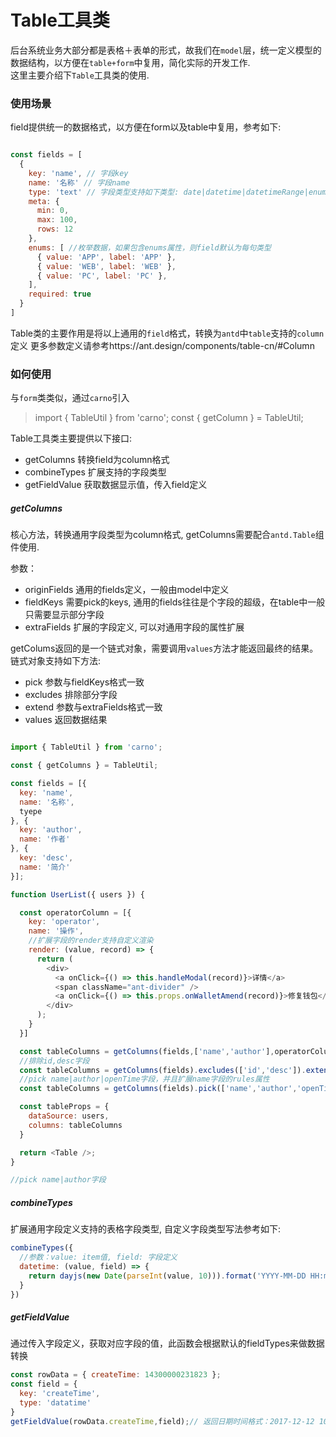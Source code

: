 # Table工具类

后台系统业务大部分都是表格＋表单的形式，故我们在`model`层，统一定义模型的数据结构，以方便在`table+form`中复用，简化实际的开发工作.  
这里主要介绍下`Table`工具类的使用.

### 使用场景
field提供统一的数据格式，以方便在form以及table中复用，参考如下:

``` javascript

const fields = [
  {
    key: 'name', // 字段key
    name: '名称' // 字段name
    type: 'text' // 字段类型支持如下类型: date|datetime|datetimeRange|enum|boolean|number|textarea|text
    meta: {
      min: 0,
      max: 100,
      rows: 12
    },
    enums: [ //枚举数据，如果包含enums属性，则field默认为每句类型
      { value: 'APP', label: 'APP' },
      { value: 'WEB', label: 'WEB' },
      { value: 'PC', label: 'PC' },
    ],
    required: true
  }
]

```

Table类的主要作用是将以上通用的`field`格式，转换为`antd`中`table`支持的`column`定义
更多参数定义请参考https://ant.design/components/table-cn/#Column

### 如何使用

与`form`类类似，通过`carno`引入

> import { TableUtil } from 'carno';
> const { getColumn } = TableUtil;

Table工具类主要提供以下接口:

- getColumns 转换field为column格式
- combineTypes 扩展支持的字段类型
- getFieldValue 获取数据显示值，传入field定义

##### getColumns
核心方法，转换通用字段类型为column格式, getColumns需要配合`antd.Table`组件使用.

参数：

- originFields 通用的fields定义，一般由model中定义
- fieldKeys 需要pick的keys, 通用的fields往往是个字段的超级，在table中一般只需要显示部分字段
- extraFields 扩展的字段定义, 可以对通用字段的属性扩展

getColums返回的是一个链式对象，需要调用`values`方法才能返回最终的结果。
链式对象支持如下方法:

- pick 参数与fieldKeys格式一致
- excludes 排除部分字段
- extend 参数与extraFields格式一致
- values 返回数据结果

```javascript 

import { TableUtil } from 'carno';

const { getColumns } = TableUtil;

const fields = [{
  key: 'name',
  name: '名称',
  tyepe
}, {
  key: 'author',
  name: '作者'
}, {
  key: 'desc',
  name: '简介'
}];

function UserList({ users }) {

  const operatorColumn = [{
    key: 'operator',
    name: '操作',
    //扩展字段的render支持自定义渲染
    render: (value, record) => {
      return (
        <div>
          <a onClick={() => this.handleModal(record)}>详情</a>
          <span className="ant-divider" />
          <a onClick={() => this.props.onWalletAmend(record)}>修复钱包</a>
        </div>
      );
    }
  }]

  const tableColumns = getColumns(fields,['name','author'],operatorColumn).values();
  //排除id,desc字段
  const tableColumns = getColumns(fields).excludes(['id','desc']).extend(operatorColumn).values();
  //pick name|author|openTime字段，并且扩展name字段的rules属性
  const tableColumns = getColumns(fields).pick(['name','author','openTime']).extend(operatorColumn).values();

  const tableProps = {
    dataSource: users,
    columns: tableColumns
  }

  return <Table />;
}

//pick name|author字段


```

##### combineTypes

扩展通用字段定义支持的表格字段类型, 自定义字段类型写法参考如下:

```javascript
combineTypes({
  //参数：value: item值, field: 字段定义
  datetime: (value, field) => {
    return dayjs(new Date(parseInt(value, 10))).format('YYYY-MM-DD HH:mm:ss');
  }
})
```

##### getFieldValue

通过传入字段定义，获取对应字段的值，此函数会根据默认的fieldTypes来做数据转换

```javascript
const rowData = { createTime: 14300000231823 };
const field = {
  key: 'createTime',
  type: 'datatime'
}
getFieldValue(rowData.createTime,field);// 返回日期时间格式：2017-12-12 10:10:10

```
